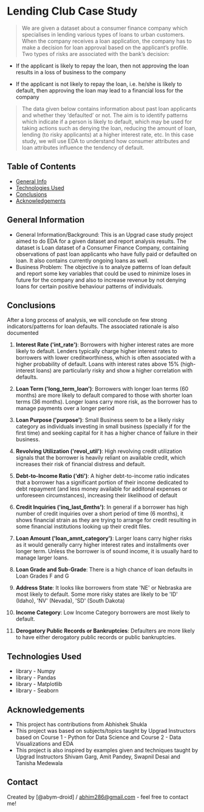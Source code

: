 # Lending Club Case Study
> We are given a dataset about a consumer finance company which specialises in lending various types of loans to urban customers. When the company receives a loan application, the company has to make a decision for loan approval based on the applicant’s profile. Two types of risks are associated with the bank’s decision:

- If the applicant is likely to repay the loan, then not approving the loan results in a loss of business to the company

- If the applicant is not likely to repay the loan, i.e. he/she is likely to default, then approving the loan may lead to a financial loss for the company

>The data given below contains information about past loan applicants and whether they ‘defaulted’ or not. The aim is to identify patterns which indicate if a person is likely to default, which may be used for taking actions such as denying the loan, reducing the amount of loan, lending (to risky applicants) at a higher interest rate, etc. In this case study, we will use EDA to understand how consumer attributes and loan attributes influence the tendency of default.


## Table of Contents
* [General Info](#general-information)
* [Technologies Used](#technologies-used)
* [Conclusions](#conclusions)
* [Acknowledgements](#acknowledgements)

<!-- You can include any other section that is pertinent to your problem -->

## General Information
- General Information/Background: This is an Upgrad case study project aimed to do EDA for a given dataset and report analysis results. The dataset is Loan dataset of a Consumer Finance Company, containing observations of past loan applicants who have fully paid or defaulted on loan. It also contains currently ongoing loans as well.
- Business Problem: The objective is to analyze patterns of loan default and report some key variables that could be used to  minimize loses in future for the company and also to increase revenue by not denying loans for certain positive behaviour patterns of individuals.
  
<!-- You don't have to answer all the questions - just the ones relevant to your project. -->

## Conclusions
After a long process of analysis, we will conclude on few strong indicators/patterns for loan defaults. The associated rationale is also documented

1. **Interest Rate ('int_rate')**: Borrowers with higher interest rates are more likely to default. Lenders typically charge higher interest rates to borrowers with lower creditworthiness, which is often associated with a higher probability of default. Loans with interest rates above 15% (high-interest loans) are particularly risky and show a higher correlation with defaults.

2. **Loan Term ('long_term_loan')**: Borrowers with longer loan terms (60 months) are more likely to default compared to those with shorter loan terms (36 months). Longer loans carry more risk, as the borrower has to manage payments over a longer period

3. **Loan Purpose ('purpose')**: Small Business seem to be a likely risky category as individuals investing in small business (specially if for the first time) and seeking capital for it has a higher chance of failure in their business. 

4. **Revolving Utilization ('revol_util')**: High revolving credit utilization signals that the borrower is heavily reliant on available credit, which increases their risk of financial distress and default.

5. **Debt-to-Income Ratio ('dti')**: A higher debt-to-income ratio indicates that a borrower has a significant portion of their income dedicated to debt repayment (and less money available for additonal expenses or unforeseen circumstances), increasing their likelihood of default

6. **Credit Inquiries ('inq_last_6mths')**: In general if a borrower has high number of credit inquiries over a short period of time (6 months), it shows financial strain as they are trying to arrange for credit resulting in some financial institutions looking up their credit files.

7. **Loan Amount ('loan_amnt_category')**: Larger loans carry higher risks as it would generally carry higher interest rates and installments over longer term. Unless the borrower is of sound income, it is usually hard to manage larger loans.

8. **Loan Grade and Sub-Grade**: There is a high chance of loan defaults in Loan Grades F and G

9. **Address State**: It looks like borrowers from state 'NE' or Nebraska are most likely to default. Some more risky states are likely to be 'ID' (Idaho), 'NV' (Nevada), 'SD' (South Dakota)

10. **Income Category**: Low Income Category borrowers are most likely to default.

11. **Derogatory Public Records or Bankruptcies**: Defaulters are more likely to have either derogatory public records or public bankruptcies.


## Technologies Used
- library - Numpy
- library - Pandas
- library - Matplotlib
- library - Seaborn

## Acknowledgements

- This project has contributions from Abhishek Shukla
- This project was based on subjects/topics taught by Upgrad Instructors based on Course 1 - Python for Data Science and Course 2 - Data Visualizations and EDA
- This project is also inspired by examples given and techniques taught by Upgrad Instructors Shivam Garg, Amit Pandey, Swapnil Desai and Tanisha Medewala


## Contact
Created by [@abym-droid] / abhim286@gmail.com - feel free to contact me!


<!-- Optional -->
<!-- ## License -->
<!-- This project is open source and available under the [... License](). -->

<!-- You don't have to include all sections - just the one's relevant to your project -->

